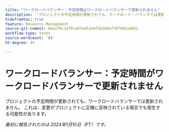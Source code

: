 ```yaml
---
title: "ワークロードバランサー：予定時間はワークロードバランサーで更新されません"
description: 「プロジェクトの予定時間が更新されても、ワークロード・バランサでは更新されません。 これは、変更がプロジェクトに正確に反映されている場合でも発生する可能性があります。」
hidefromtoc: true
feature: Resource Management
source-git-commit: b8a2f0c1ef9ca07e452e9f5b266d7707905a6052
workflow-type: tm+mt
source-wordcount: '84'
ht-degree: 4%

---
```



# ワークロードバランサー：予定時間がワークロードバランサーで更新されません

プロジェクトの予定時間が更新されても、ワークロードバランサーでは更新されません。 これは、変更がプロジェクトに正確に反映されている場合でも発生する可能性があります。

_最初に報告されたのは 2024年1月10日（PT）です。_
